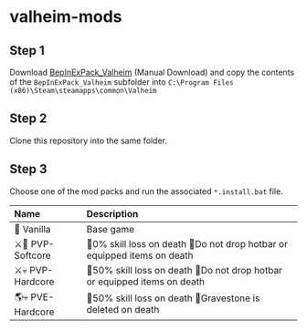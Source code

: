 # valheim-mods

## Step 1
Download [BepInExPack_Valheim](https://valheim.thunderstore.io/package/denikson/BepInExPack_Valheim/) (Manual Download) and copy the contents of the `BepInExPack_Valheim` subfolder into `C:\Program Files (x86)\Steam\steamapps\common\Valheim`

## Step 2
Clone this repository into the same folder.

## Step 3
Choose one of the mod packs and run the associated `*.install.bat` file.

| Name            | Description                                                             |
| :-------------- | :---------------------------------------------------------------------- |
| 🍦 Vanilla       | Base game                                                               |
| ⚔️💖 PVP-Softcore | 🔸0% skill loss on death 🔸Do not drop hotbar or equipped items on death  |
| ⚔️💀 PVP-Hardcore | 🔸50% skill loss on death 🔸Do not drop hotbar or equipped items on death |
| 🌎💀 PVE-Hardcore | 🔸50% skill loss on death 🔸Gravestone is deleted on death                |
